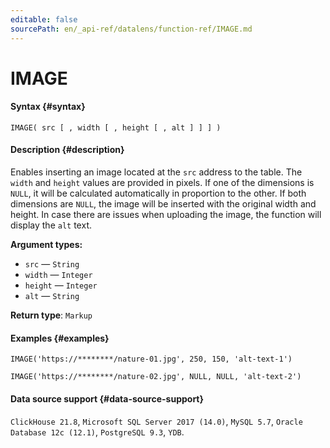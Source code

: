 ```yaml
---
editable: false
sourcePath: en/_api-ref/datalens/function-ref/IMAGE.md
---
```


# IMAGE



#### Syntax {#syntax}


```
IMAGE( src [ , width [ , height [ , alt ] ] ] )
```

#### Description {#description}
Enables inserting an image located at the `src` address to the table. The `width` and `height` values are provided in pixels. If one of the dimensions is `NULL`, it will be calculated automatically in proportion to the other. If both dimensions are `NULL`, the image will be inserted with the original width and height. In case there are issues when uploading the image, the function will display the `alt` text.




**Argument types:**
- `src` — `String`
- `width` — `Integer`
- `height` — `Integer`
- `alt` — `String`


**Return type**: `Markup`

#### Examples {#examples}



```
IMAGE('https://********/nature-01.jpg', 250, 150, 'alt-text-1')
```

```
IMAGE('https://********/nature-02.jpg', NULL, NULL, 'alt-text-2')
```



#### Data source support {#data-source-support}

`ClickHouse 21.8`, `Microsoft SQL Server 2017 (14.0)`, `MySQL 5.7`, `Oracle Database 12c (12.1)`, `PostgreSQL 9.3`, `YDB`.
